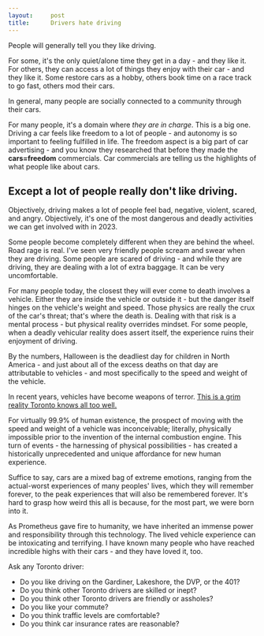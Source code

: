 ```yaml
---
layout:     post
title:      Drivers hate driving
---
```


People will generally tell you they like driving.

For some, it's the only quiet/alone time they get in a day - and they like it. For others, they can access a lot of things they enjoy with their car - and they like it. Some restore cars as a hobby, others book time on a race track to go fast, others mod their cars.

In general, many people are socially connected to a community through their cars.

For many people, it's a domain where *they are in charge*. This is a big one. Driving a car feels like freedom to a lot of people - and autonomy is so important to feeling fulfilled in life. The freedom aspect is a big part of car advertising - and you know they researched that before they made the **cars=freedom** commercials. Car commercials are telling us the highlights of what people like about cars.

## Except a lot of people really don't like driving.

Objectively, driving makes a lot of people feel bad, negative, violent, scared, and angry. Objectively, it's one of the most dangerous and deadly activities we can get involved with in 2023.

Some people become completely different when they are behind the wheel. Road rage is real. I've seen very friendly people scream and swear when they are driving. Some people are scared of driving - and while they are driving, they are dealing with a lot of extra baggage. It can be very uncomfortable. 

For many people today, the closest they will ever come to death involves a vehicle. Either they are inside the vehicle or outside it - but the danger itself hinges on the vehicle's weight and speed. Those physics are really the crux of the car's threat; that's where the death is. Dealing with that risk is a mental process - but physical reality overrides mindset. For some people, when a deadly vehicular reality does assert itself, the experience ruins their enjoyment of driving.

By the numbers, Halloween is the deadliest day for children in North America - and just about all of the excess deaths on that day are attributable to vehicles - and most specifically to the speed and weight of the vehicle.

In recent years, vehicles have become weapons of terror. [This is a grim reality Toronto knows all too well.](https://old.reddit.com/r/toronto/comments/vblsve/breaking_alek_minassian_sentenced_to_life_in_jail/)

For virtually 99.9% of human existence, the prospect of moving with the speed and weight of a vehicle was inconceivable; literally, physically impossible prior to the invention of the internal combustion engine. This turn of events - the harnessing of physical possibilities - has created a historically unprecedented and unique affordance for new human experience.

Suffice to say, cars are a mixed bag of extreme emotions, ranging from the actual-worst experiences of many peoples' lives, which they will remember forever, to the peak experiences that will also be remembered forever. It's hard to grasp how weird this all is because, for the most part, we were born into it.

As Prometheus gave fire to humanity, we have inherited an immense power and responsibility through this technology. The lived vehicle experience can be intoxicating and terrifying. I have known many people who have reached incredible highs with their cars - and they have loved it, too.

Ask any Toronto driver:

- Do you like driving on the Gardiner, Lakeshore, the DVP, or the 401?
- Do you think other Toronto drivers are skilled or inept?
- Do you think other Toronto drivers are friendly or assholes?
- Do you like your commute?
- Do you think traffic levels are comfortable?
- Do you think car insurance rates are reasonable?
